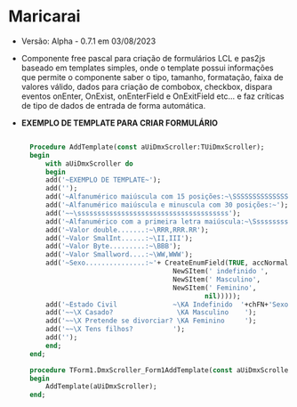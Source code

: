 # Maricarai

- Versão: Alpha - 0.7.1 em 03/08/2023

- Componente free pascal para criação de formulários LCL e pas2js baseado em templates simples, onde o template possui informações que permite o componente saber o tipo, tamanho, formatação, faixa de valores válido, dados para criação de combobox, checkbox, dispara eventos onEnter, OnExist, onEnterField e OnExitField etc...
  e faz críticas de tipo de dados de entrada de forma automática.

- **EXEMPLO DE TEMPLATE PARA CRIAR FORMULÁRIO**

    ```pascal

      Procedure AddTemplate(const aUiDmxScroller:TUiDmxScroller);
      begin
          with aUiDmxScroller do
          begin
          add('~EXEMPLO DE TEMPLATE~');
          add('');
          add('~Alfanumérico maiúscula com 15 posições:~\SSSSSSSSSSSSSSS');
          add('~Alfanumérico maiúscula e minuscula com 30 posições:~');
          add('~~\ssssssssssssssssssssssssssssssssssssss');
          add('~Alfanumérico com a primeira letra maiúscula:~\Sssssssssssssss');
          add('~Valor double.......:~\RRR,RRR.RR');
          add('~Valor SmalInt......:~\II,III');
          add('~Valor Byte.........:~\BBB');
          add('~Valor Smallword....:~\WW,WWW');
          add('~Sexo...............:~'+ CreateEnumField(TRUE, accNormal, 0,
                                          NewSItem(' indefinido ',
                                          NewSItem(' Masculino',
                                          NewSItem(' Feminino',
                                                  nil)))));
          add('~Estado Civil              ~\KA Indefinido  '+chFN+'Sexo');
          add('~~\X Casado?                \KA Masculino    ');
          add('~~\X Pretende se divorciar? \KA Feminino     ');
          add('~~\X Tens filhos?          ');
          add('');
          end;
      end;

      procedure TForm1.DmxScroller_Form1AddTemplate(const aUiDmxScroller: TUiDmxScroller);
      begin
          AddTemplate(aUiDmxScroller);
      end;

    ```


